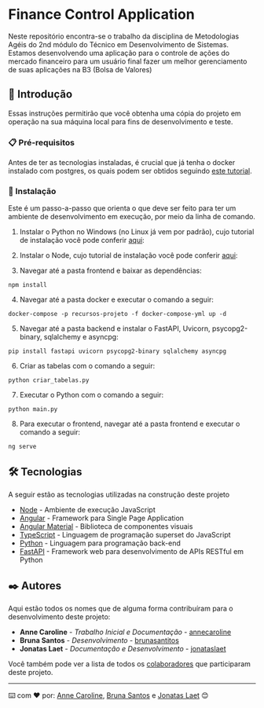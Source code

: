 # Finance Control Application

Neste repositório encontra-se o trabalho da disciplina de Metodologias Agéis do 2nd módulo do Técnico em Desenvolvimento de Sistemas. Estamos desenvolvendo uma aplicação para o controle de ações do mercado financeiro para um usuário final fazer um melhor gerenciamento de suas aplicações na B3 (Bolsa de Valores)


## 🚀 Introdução

Essas instruções permitirão que você obtenha uma cópia do projeto em operação na sua máquina local para fins de desenvolvimento e teste.


### 📋 Pré-requisitos

Antes de ter as tecnologias instaladas, é crucial que já tenha o docker instalado com postgres, os quais podem ser obtidos seguindo [este tutorial](https://felixgilioli.medium.com/como-rodar-um-banco-de-dados-postgres-com-docker-6aecf67995e1).


### 🔧 Instalação

Este é um passo-a-passo que orienta o que deve ser feito para ter um ambiente de desenvolvimento em execução, por meio da linha de comando.

01. Instalar o Python no Windows (no Linux já vem por padrão), cujo tutorial de instalação você pode conferir [aqui](https://python.org.br/instalacao-windows/):

02. Instalar o Node, cujo tutorial de instalação você pode conferir [aqui](https://dicasdejavascript.com.br/instalacao-do-nodejs-e-npm-no-windows-passo-a-passo/):

03. Navegar até a pasta frontend e baixar as dependências:

```
npm install
```

04. Navegar até a pasta docker e executar o comando a seguir:

```
docker-compose -p recursos-projeto -f docker-compose-yml up -d
```

05. Navegar até a pasta backend e instalar o FastAPI, Uvicorn, psycopg2-binary, sqlalchemy e asyncpg:

```
pip install fastapi uvicorn psycopg2-binary sqlalchemy asyncpg
```

06. Criar as tabelas com o comando a seguir:

```
python criar_tabelas.py
```

07. Executar o Python com o comando a seguir:

```
python main.py
```

08. Para executar o frontend, navegar até a pasta frontend e executar o comando a seguir:

```
ng serve
```


## 🛠️ Tecnologias 

A seguir estão as tecnologias utilizadas na construção deste projeto

* [Node](https://material.angular.io/) - Ambiente de execução JavaScript
* [Angular](https://angular.io/docs) - Framework para Single Page Application
* [Angular Material](https://material.angular.io/) - Biblioteca de componentes visuais
* [TypeScript](https://www.typescriptlang.org/docs/) - Linguagem de programação superset do JavaScript
* [Python](https://docs.python.org/3/) - Linguagem para programação back-end
* [FastAPI](https://fastapi.tiangolo.com/) - Framework web para desenvolvimento de APIs RESTful em Python 


## ✒️ Autores

Aqui estão todos os nomes que de alguma forma contribuíram para o desenvolvimento deste projeto:

* **Anne Caroline** - *Trabalho Inicial e Documentação* - [annecaroline](https://github.com/annecaroline00)
* **Bruna Santos** - *Desenvolvimento* - [brunasantitos](https://github.com/Brunasantitos)
* **Jonatas Laet** - *Documentação e Desenvolvimento* - [jonataslaet](https://github.com/jonataslaet)

Você também pode ver a lista de todos os [colaboradores](https://github.com/annecaroline00/financeControlApplication/graphs/contributors) que participaram deste projeto.


---
⌨️ com ❤️ por: 
[Anne Caroline](https://github.com/annecaroline00), [Bruna Santos](https://github.com/annecaroline00) e [Jonatas Laet](https://github.com/jonataslaet) 😊